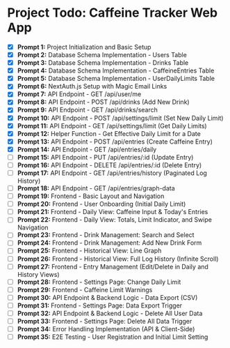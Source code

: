 # Project Todo: Caffeine Tracker Web App

- [X] **Prompt 1:** Project Initialization and Basic Setup
- [X] **Prompt 2:** Database Schema Implementation - Users Table
- [X] **Prompt 3:** Database Schema Implementation - Drinks Table
- [X] **Prompt 4:** Database Schema Implementation - CaffeineEntries Table
- [X] **Prompt 5:** Database Schema Implementation - UserDailyLimits Table
- [X] **Prompt 6:** NextAuth.js Setup with Magic Email Links
- [X] **Prompt 7:** API Endpoint - GET /api/user/me
- [X] **Prompt 8:** API Endpoint - POST /api/drinks (Add New Drink)
- [X] **Prompt 9:** API Endpoint - GET /api/drinks/search
- [X] **Prompt 10:** API Endpoint - POST /api/settings/limit (Set New Daily Limit)
- [X] **Prompt 11:** API Endpoint - GET /api/settings/limit (Get Daily Limits)
- [X] **Prompt 12:** Helper Function - Get Effective Daily Limit for a Date
- [X] **Prompt 13:** API Endpoint - POST /api/entries (Create Caffeine Entry)
- [X] **Prompt 14:** API Endpoint - GET /api/entries/daily
- [ ] **Prompt 15:** API Endpoint - PUT /api/entries/:id (Update Entry)
- [ ] **Prompt 16:** API Endpoint - DELETE /api/entries/:id (Delete Entry)
- [ ] **Prompt 17:** API Endpoint - GET /api/entries/history (Paginated Log History)
- [ ] **Prompt 18:** API Endpoint - GET /api/entries/graph-data
- [ ] **Prompt 19:** Frontend - Basic Layout and Navigation
- [ ] **Prompt 20:** Frontend - User Onboarding (Initial Daily Limit)
- [ ] **Prompt 21:** Frontend - Daily View: Caffeine Input & Today's Entries
- [ ] **Prompt 22:** Frontend - Daily View: Totals, Limit Indicator, and Swipe Navigation
- [ ] **Prompt 23:** Frontend - Drink Management: Search and Select
- [ ] **Prompt 24:** Frontend - Drink Management: Add New Drink Form
- [ ] **Prompt 25:** Frontend - Historical View: Line Graph
- [ ] **Prompt 26:** Frontend - Historical View: Full Log History (Infinite Scroll)
- [ ] **Prompt 27:** Frontend - Entry Management (Edit/Delete in Daily and History Views)
- [ ] **Prompt 28:** Frontend - Settings Page: Change Daily Limit
- [ ] **Prompt 29:** Frontend - Caffeine Limit Warnings
- [ ] **Prompt 30:** API Endpoint & Backend Logic - Data Export (CSV)
- [ ] **Prompt 31:** Frontend - Settings Page: Data Export Trigger
- [ ] **Prompt 32:** API Endpoint & Backend Logic - Delete All User Data
- [ ] **Prompt 33:** Frontend - Settings Page: Delete All Data Trigger
- [ ] **Prompt 34:** Error Handling Implementation (API & Client-Side)
- [ ] **Prompt 35:** E2E Testing - User Registration and Initial Limit Setting